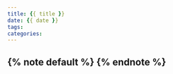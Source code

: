 ```yaml
---
title: {{ title }}
date: {{ date }}
tags:
categories: 
---
```

{% note default %}
{% endnote %}
---
<!--more--> 